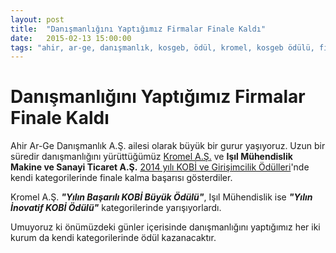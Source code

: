 ```yaml
---
layout: post
title:  "Danışmanlığını Yaptığımız Firmalar Finale Kaldı"
date:   2015-02-13 15:00:00
tags: "ahir, ar-ge, danışmanlık, kosgeb, ödül, kromel, kosgeb ödülü, final, başarılı kobi, inovatif kobi, ışıl mühendislik, başarılı kobi, inovatif kobi, 2014, ödül töreni"
---
```


# Danışmanlığını Yaptığımız Firmalar Finale Kaldı

Ahir Ar-Ge Danışmanlık A.Ş. ailesi olarak büyük bir gurur yaşıyoruz. Uzun bir süredir danışmanlığını yürüttüğümüz [Kromel A.Ş.](http://www.kromel.com.tr) ve **Işıl Mühendislik Makine ve Sanayi Ticaret A.Ş.** [2014 yılı KOBİ ve Girişimcilik Ödülleri](http://www.turkiyegirisimcileri.org/)'nde kendi kategorilerinde finale kalma başarısı gösterdiler. 

Kromel A.Ş. ***"Yılın Başarılı KOBİ Büyük Ödülü"***, Işıl Mühendislik ise ***"Yılın İnovatif KOBİ Ödülü"*** kategorilerinde yarışıyorlardı. 

Umuyoruz ki önümüzdeki günler içerisinde danışmanlığını yaptığımız her iki kurum da kendi kategorilerinde ödül kazanacaktır. 

